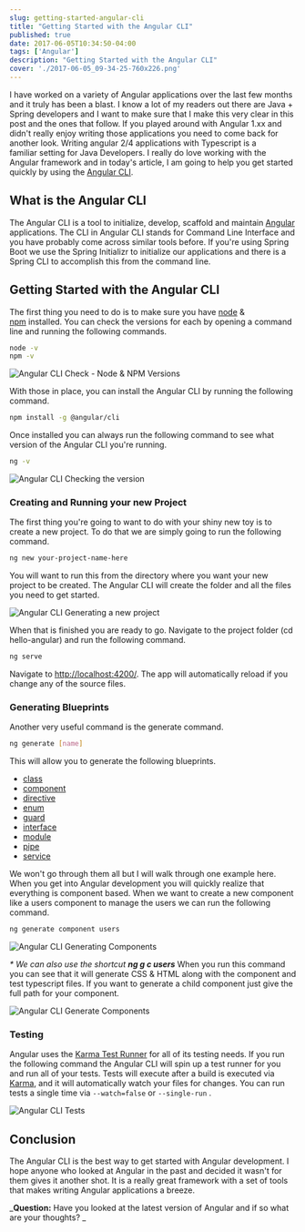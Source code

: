 ```yaml
---
slug: getting-started-angular-cli
title: "Getting Started with the Angular CLI"
published: true
date: 2017-06-05T10:34:50-04:00
tags: ['Angular']
description: "Getting Started with the Angular CLI"
cover: './2017-06-05_09-34-25-760x226.png'
---
```


I have worked on a variety of Angular applications over the last few months and it truly has been a blast. I know a lot of my readers out there are Java + Spring developers and I want to make sure that I make this very clear in this post and the ones that follow. If you played around with Angular 1.xx and didn't really enjoy writing those applications you need to come back for another look. Writing angular 2/4 applications with Typescript is a familiar setting for Java Developers. I really do love working with the Angular framework and in today's article, I am going to help you get started quickly by using the [Angular CLI](https://cli.angular.io/).

## What is the Angular CLI

The Angular CLI is a tool to initialize, develop, scaffold and maintain [Angular](https://angular.io/) applications. The CLI in Angular CLI stands for Command Line Interface and you have probably come across similar tools before. If you're using Spring Boot we use the Spring Initializr to initialize our applications and there is a Spring CLI to accomplish this from the command line. 

## Getting Started with the Angular CLI

The first thing you need to do is to make sure you have [node](https://nodejs.org/en/) & [npm](https://www.npmjs.com/) installed. You can check the versions for each by opening a command line and running the following commands. 

```bash
node -v
npm -v
```

![Angular CLI Check - Node & NPM Versions](./2017-06-05_10-02-47.png)

With those in place, you can install the Angular CLI by running the following command. 

```bash
npm install -g @angular/cli
```

Once installed you can always run the following command to see what version of the Angular CLI you're running. 

```bash
ng -v
```

![Angular CLI Checking the version](./2017-06-05_10-05-08.png)

### Creating and Running your new Project

The first thing you're going to want to do with your shiny new toy is to create a new project. To do that we are simply going to run the following command. 

```bash
ng new your-project-name-here
```

You will want to run this from the directory where you want your new project to be created. The Angular CLI will create the folder and all the files you need to get started.  

![Angular CLI Generating a new project](./2017-06-05_10-10-56.png)

When that is finished you are ready to go. Navigate to the project folder (cd hello-angular) and run the following command. 

```bash
ng serve
```

Navigate to [http://localhost:4200/](http://localhost:4200/). The app will automatically reload if you change any of the source files.

### Generating Blueprints

Another very useful command is the generate command. 

```bash
ng generate [name]
```

This will allow you to generate the following blueprints. 

*   [class](https://github.com/angular/angular-cli/wiki/generate-class)
*   [component](https://github.com/angular/angular-cli/wiki/generate-component)
*   [directive](https://github.com/angular/angular-cli/wiki/generate-directive)
*   [enum](https://github.com/angular/angular-cli/wiki/generate-enum)
*   [guard](https://github.com/angular/angular-cli/wiki/generate-guard)
*   [interface](https://github.com/angular/angular-cli/wiki/generate-interface)
*   [module](https://github.com/angular/angular-cli/wiki/generate-module)
*   [pipe](https://github.com/angular/angular-cli/wiki/generate-pipe)
*   [service](https://github.com/angular/angular-cli/wiki/generate-service)

We won't go through them all but I will walk through one example here. When you get into Angular development you will quickly realize that everything is component based. When we want to create a new component like a users component to manage the users we can run the following command. 

```bash
ng generate component users
```

![Angular CLI Generating Components](./2017-06-05_10-28-11.png)

_\* We can also use the shortcut **ng g c users**_ When you run this command you can see that it will generate CSS & HTML along with the component and test typescript files. If you want to generate a child component just give the full path for your component.  

![Angular CLI Generate Components](./2017-06-05_10-31-30.png)

### Testing

Angular uses the [Karma Test Runner](https://karma-runner.github.io/1.0/index.html) for all of its testing needs. If you run the following command the Angular CLI will spin up a test runner for you and run all of your tests. Tests will execute after a build is executed via [Karma](http://karma-runner.github.io/0.13/index.html), and it will automatically watch your files for changes. You can run tests a single time via  `--watch=false`  or  `--single-run` . 

![Angular CLI Tests](./2017-06-05_10-20-41.png)

## Conclusion

The Angular CLI is the best way to get started with Angular development. I hope anyone who looked at Angular in the past and decided it wasn't for them gives it another shot. It is a really great framework with a set of tools that makes writing Angular applications a breeze.  

_**Question:** Have you looked at the latest version of Angular and if so what are your thoughts? _